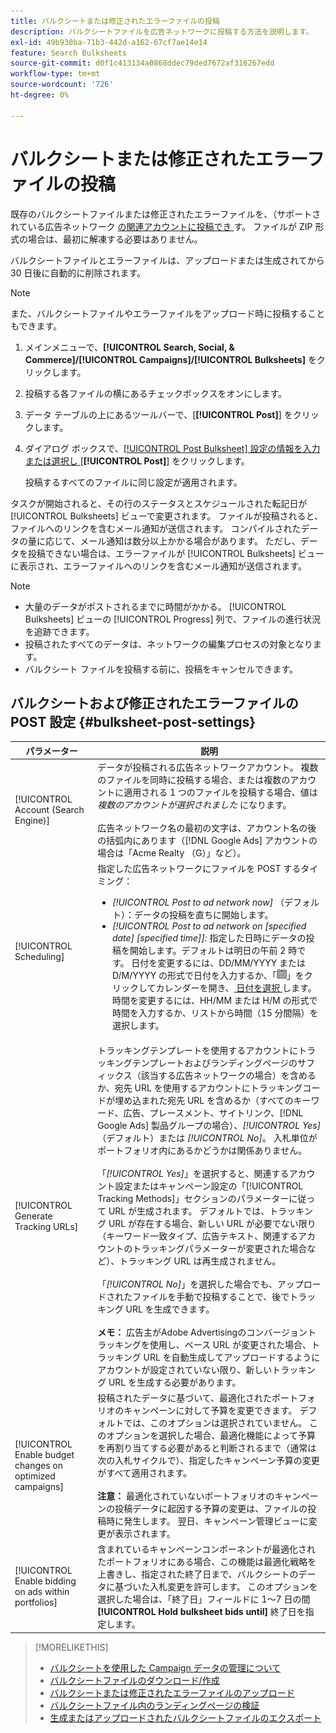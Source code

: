 ```yaml
---
title: バルクシートまたは修正されたエラーファイルの投稿
description: バルクシートファイルを広告ネットワークに投稿する方法を説明します。
exl-id: 49b930ba-71b3-442d-a162-67cf7ae14e14
feature: Search Bulksheets
source-git-commit: d0f1c413134a0868ddec79ded7672af316267edd
workflow-type: tm+mt
source-wordcount: '726'
ht-degree: 0%

---
```


# バルクシートまたは修正されたエラーファイルの投稿

既存のバルクシートファイルまたは修正されたエラーファイルを、（サポートされている広告ネットワーク [ の関連アカウントに投稿でき ](bulksheet-about.md#bulksheet-functionality-by-network) す。 ファイルが ZIP 形式の場合は、最初に解凍する必要はありません。

バルクシートファイルとエラーファイルは、アップロードまたは生成されてから 30 日後に自動的に削除されます。

>[!NOTE]
>また、バルクシートファイルやエラーファイルをアップロード時に投稿することもできます。

1. メインメニューで、**[!UICONTROL Search, Social, & Commerce]/[!UICONTROL Campaigns]/[!UICONTROL Bulksheets]** をクリックします。

1. 投稿する各ファイルの横にあるチェックボックスをオンにします。

1. データ テーブルの上にあるツールバーで、[**[!UICONTROL Post]**] をクリックします。

1. ダイアログ ボックスで、[[!UICONTROL Post Bulksheet] 設定の情報を入力または選択し ](#bulksheet-post-settings) [**[!UICONTROL Post]**] をクリックします。

   投稿するすべてのファイルに同じ設定が適用されます。

タスクが開始されると、その行のステータスとスケジュールされた転記日が [!UICONTROL Bulksheets] ビューで変更されます。 ファイルが投稿されると、ファイルへのリンクを含むメール通知が送信されます。 コンパイルされたデータの量に応じて、メール通知は数分以上かかる場合があります。 ただし、データを投稿できない場合は、エラーファイルが [!UICONTROL Bulksheets] ビューに表示され、エラーファイルへのリンクを含むメール通知が送信されます。

>[!NOTE]
>
>* 大量のデータがポストされるまでに時間がかかる。 [!UICONTROL Bulksheets] ビューの [!UICONTROL Progress] 列で、ファイルの進行状況を追跡できます。
>* 投稿されたすべてのデータは、ネットワークの編集プロセスの対象となります。
>* バルクシート ファイルを投稿する前に、投稿をキャンセルできます。

## バルクシートおよび修正されたエラーファイルの POST 設定 {#bulksheet-post-settings}

| パラメーター | 説明 |
|----|----|
| [!UICONTROL Account (Search Engine)] | データが投稿される広告ネットワークアカウント。 複数のファイルを同時に投稿する場合、または複数のアカウントに適用される 1 つのファイルを投稿する場合、値は <i> 複数のアカウントが選択されました </i> になります。<br><br> 広告ネットワーク名の最初の文字は、アカウント名の後の括弧内にあります（[!DNL Google Ads] アカウントの場合は「Acme Realty （G）」など）。 |
| [!UICONTROL Scheduling] | 指定した広告ネットワークにファイルを POST するタイミング：<ul><li><i>[!UICONTROL Post to ad network now]</i> （デフォルト）：データの投稿を直ちに開始します。</li><li><i>[!UICONTROL Post to ad network on \[specified date\] \[specified time\]]:</i> 指定した日時にデータの投稿を開始します。デフォルトは明日の午前 2 時です。 日付を変更するには、DD/MM/YYYY または D/M/YYYY の形式で日付を入力するか、「![ カレンダー ](/help/search-social-commerce/assets/calendar.png " カレンダー ")」をクリックしてカレンダーを開き、[ 日付を選択 ](/help/search-social-commerce/common-tasks/navigation-editing-selection/calendar.md) します。 時間を変更するには、HH/MM または H/M の形式で時間を入力するか、リストから時間（15 分間隔）を選択します。</li></ul> |
| [!UICONTROL Generate Tracking URLs] | トラッキングテンプレートを使用するアカウントにトラッキングテンプレートおよびランディングページのサフィックス（該当する広告ネットワークの場合）を含めるか、宛先 URL を使用するアカウントにトラッキングコードが埋め込まれた宛先 URL を含めるか（すべてのキーワード、広告、プレースメント、サイトリンク、[!DNL Google Ads] 製品グループの場合）、<i>[!UICONTROL Yes]</i> （デフォルト）または <i>[!UICONTROL No]</i>。 入札単位がポートフォリオ内にあるかどうかは関係ありません。<br><br> 「<i>[!UICONTROL Yes]</i>」を選択すると、関連するアカウント設定またはキャンペーン設定の「[!UICONTROL Tracking Methods]」セクションのパラメーターに従って URL が生成されます。 デフォルトでは、トラッキング URL が存在する場合、新しい URL が必要でない限り（キーワード一致タイプ、広告テキスト、関連するアカウントのトラッキングパラメーターが変更された場合など）、トラッキング URL は再生成されません。<br><br> 「<i>[!UICONTROL No]</i>」を選択した場合でも、アップロードされたファイルを手動で投稿することで、後でトラッキング URL を生成できます。<br><br><b> メモ：</b> 広告主がAdobe Advertisingのコンバージョントラッキングを使用し、ベース URL が変更された場合、トラッキング URL を自動生成してアップロードするようにアカウントが設定されていない限り、新しいトラッキング URL を生成する必要があります。 |
| [!UICONTROL Enable budget changes on optimized campaigns] | 投稿されたデータに基づいて、最適化されたポートフォリオのキャンペーンに対して予算を変更できます。 デフォルトでは、このオプションは選択されていません。 このオプションを選択した場合、最適化機能によって予算を再割り当てする必要があると判断されるまで（通常は次の入札サイクルで）、指定したキャンペーン予算の変更がすべて適用されます。<br><br><b> 注意：</b> 最適化されていないポートフォリオのキャンペーンの投稿データに起因する予算の変更は、ファイルの投稿時に発生します。 翌日、キャンペーン管理ビューに変更が表示されます。 |
| [!UICONTROL Enable bidding on ads within portfolios] | 含まれているキャンペーンコンポーネントが最適化されたポートフォリオにある場合、この機能は最適化戦略を上書きし、指定された終了日まで、バルクシートのデータに基づいた入札変更を許可します。 このオプションを選択した場合は、「終了日」フィールドに 1～7 日の間 **[!UICONTROL Hold bulksheet bids until]** 終了日を指定します。 |

>[!MORELIKETHIS]
>
>* [ バルクシートを使用した Campaign データの管理について ](bulksheet-about.md)
>* [ バルクシートファイルのダウンロード/作成 ](bulksheet-download.md)
>* [ バルクシートまたは修正されたエラーファイルのアップロード ](bulksheet-upload.md)
>* [ バルクシートファイル内のランディングページの検証 ](bulksheet-validate-landing-pages.md)
>* [ 生成またはアップロードされたバルクシートファイルのエクスポート ](bulksheet-export.md)
